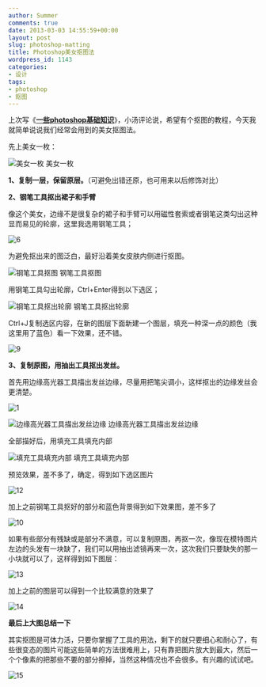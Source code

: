 ```yaml
---
author: Summer
comments: true
date: 2013-03-03 14:55:59+00:00
layout: post
slug: photoshop-matting
title: Photoshop美女抠图法
wordpress_id: 1143
categories:
- 设计
tags:
- photoshop
- 抠图
---
```


上次写《**[一些photoshop基础知识](http://www.1z1b.com/one-blog-a-week/something-of-photoshop-2/)**》，小汤评论说，希望有个抠图的教程，今天我就简单说说我们经常会用到的美女抠图法。

先上美女一枚：

![美女一枚](/wp-content/uploads/2013/03/img1_src_7246564.jpg) 美女一枚



**1、复制一层，保留原层。**（可避免出错还原，也可用来以后修饰对比）

**2、钢笔工具抠出裙子和手臂**

像这个美女，边缘不是很复杂的裙子和手臂可以用磁性套索或者钢笔这类勾出这种显而易见的轮廓，这里我选用钢笔工具；

![6](/wp-content/uploads/2013/03/6.png)

为避免抠出来的图泛白，最好沿着美女皮肤内侧进行抠图。

![钢笔工具抠图](/wp-content/uploads/2013/03/7.png) 钢笔工具抠图

用钢笔工具勾出轮廓，Ctrl+Enter得到以下选区；

![钢笔工具抠出轮廓](/wp-content/uploads/2013/03/8.png) 钢笔工具抠出轮廓

Ctrl+J复制选区内容，在新的图层下面新建一个图层，填充一种深一点的颜色（我这里用了蓝色）看一下效果，还不错。

![9](/wp-content/uploads/2013/03/9.png)

**3、复制原图，用抽出工具抠出发丝。**

首先用边缘高光器工具描出发丝边缘，尽量用把笔尖调小，这样抠出的边缘发丝会更清楚。

![1](/wp-content/uploads/2013/03/1.png)

![边缘高光器工具描出发丝边缘](/wp-content/uploads/2013/03/2.png) 边缘高光器工具描出发丝边缘

全部描好后，用填充工具填充内部

![填充工具填充内部](/wp-content/uploads/2013/03/3.png) 填充工具填充内部

预览效果，差不多了，确定，得到如下选区图片

![12](/wp-content/uploads/2013/03/12.png)



加上之前钢笔工具抠好的部分和蓝色背景得到如下效果图，差不多了

![10](/wp-content/uploads/2013/03/10.png)

如果有些部分有残缺或是部分不满意，可以复制原图，再抠一次，像现在模特图片左边的头发有一块缺了，我们可以用抽出滤镜再来一次，这次我们只要缺失的那一小块就可以了，这样得到如下图层：

![13](/wp-content/uploads/2013/03/13.png)

加上之前的图层可以得到一个比较满意的效果了

![14](/wp-content/uploads/2013/03/14.png)

**最后上大图总结一下**

其实抠图是可体力活，只要你掌握了工具的用法，剩下的就只要细心和耐心了，有些很变态的图片可能这些简单的方法很难用上，只有靠把图片放大到最大，然后一个个像素的把那些不要的部分擦掉，当然这种情况也不会很多。有兴趣的试试吧。

![15](/wp-content/uploads/2013/03/15.jpg)
